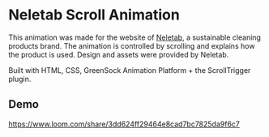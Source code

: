 # Neletab Scroll Animation

This animation was made for the website of [Neletab](https://neletab.com/), a sustainable cleaning products brand. The animation is controlled by scrolling and explains how the product is used. Design and assets were provided by Neletab.

Built with HTML, CSS, GreenSock Animation Platform + the ScrollTrigger plugin.

## Demo

https://www.loom.com/share/3dd624ff29464e8cad7bc7825da9f6c7
